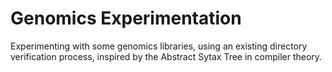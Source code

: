 # Genomics Experimentation
Experimenting with some genomics libraries, using an existing directory verification process, inspired by the Abstract Sytax Tree in compiler theory.
